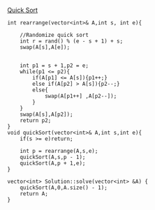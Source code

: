 [Quick Sort](https://www.scaler.com/academy/mentee-dashboard/class/34527/assignment/problems/10863/submissions)


```
int rearrange(vector<int>& A,int s, int e){
    
    //Randomize quick sort
    int r = rand() % (e - s + 1) + s;
    swap(A[s],A[e]);


    int p1 = s + 1,p2 = e;
    while(p1 <= p2){
        if(A[p1] <= A[s]){p1++;}
        else if(A[p2] > A[s]){p2--;}
        else{
            swap(A[p1++] ,A[p2--]);
        }
    }
    swap(A[s],A[p2]);
    return p2;
}
void quickSort(vector<int>& A,int s,int e){
    if(s >= e)return;

    int p = rearrange(A,s,e);
    quickSort(A,s,p - 1);
    quickSort(A,p + 1,e);
}

vector<int> Solution::solve(vector<int> &A) {
    quickSort(A,0,A.size() - 1);
    return A;
}


```
